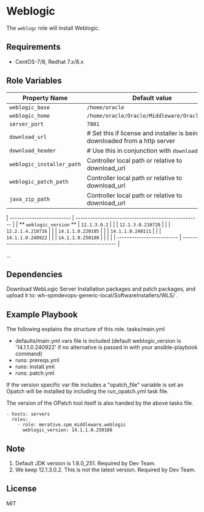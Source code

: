# Weblogic

The `weblogc` role will install Weblogic.

## Requirements

* CentOS-7/8, Redhat 7.x/8.x

## Role Variables

| Property Name             | Default value                                       |
| ------------------------- | --------------------------------------------------- |
| `weblogic_base`           | `/home/oracle`                                      |
| `weblogic_home`           | `/home/oracle/Oracle/Middleware/Oracle_Home`        |
| `server_port`             | `7001`                                              |
| `download_url`            | # Set this if license and installer is being downloaded from a http server|
| `download_header`         | # Use this in conjunction with `download_url` |
| `weblogic_installer_path` | Controller local path or relative to download_url |
| `weblogic_patch_path`     | Controller local path or relative to download_url |
| `java_zip_path`           | Controller local path or relative to download_url |

| ------------------------- | --------------------------------------------------- |
| ** `weblogic_version` **  | `12.1.3.0.2`                                        |
|                           | `12.1.3.0.210720`                                   |
|                           | `12.2.1.4.210716`                                   |
|                           | `14.1.1.0.220105`                                   |
|                           | `14.1.1.0.240111`                                   |
|                           | `14.1.1.0.240922`                                   |
|                           | `14.1.1.0.250108`                                   |
|                           |                                                     |
| ------------------------- | --------------------------------------------------- |

...

## Dependencies

Download WebLogic Server Installation packages and patch packages, and upload it to: wh-spmdevops-generic-local/SoftwareInstallers/WLS/ .

## Example Playbook

The following explains the structure of this role.
tasks/main.yml
 - defaults/main.yml vars file is included (default weblogic_version is '14.1.1.0.240922' if no alternative is passed in with your ansible-playbook command)
 - runs: prereqs.yml
 - runs: install.yml
 - runs: patch.yml

If the version specific var file includes a "opatch_file" variable is set an Opatch
will be installed by including the run_opatch.yml task file.

The version of the OPatch tool itself is also handed by the above tasks file.

```
- hosts: servers
  roles:
    - role: merative.spm_middleware.weblogic
      weblogic_version: 14.1.1.0.250108
```

## Note

1. Default JDK version is 1.8.0_251. Required by Dev Team.
2. We keep 12.1.3.0.2. This is not the latest version. Required by Dev Team.

## License

MIT
